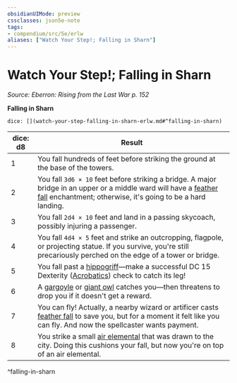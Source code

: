 ```yaml
---
obsidianUIMode: preview
cssclasses: json5e-note
tags:
- compendium/src/5e/erlw
aliases: ["Watch Your Step!; Falling in Sharn"]
---
```

# Watch Your Step!; Falling in Sharn
*Source: Eberron: Rising from the Last War p. 152* 

**Falling in Sharn**

`dice: [](watch-your-step-falling-in-sharn-erlw.md#^falling-in-sharn)`

| dice: d8 | Result |
|----------|--------|
| 1 | You fall hundreds of feet before striking the ground at the base of the towers. |
| 2 | You fall `3d6 × 10` feet before striking a bridge. A major bridge in an upper or a middle ward will have a [feather fall](/3-Mechanics/CLI/spells/feather-fall.md) enchantment; otherwise, it's going to be a hard landing. |
| 3 | You fall `2d4 × 10` feet and land in a passing skycoach, possibly injuring a passenger. |
| 4 | You fall `4d4 × 5` feet and strike an outcropping, flagpole, or projecting statue. If you survive, you're still precariously perched on the edge of a tower or bridge. |
| 5 | You fall past a [hippogriff](/3-Mechanics/CLI/bestiary/monstrosity/hippogriff.md)—make a successful DC 15 Dexterity ([Acrobatics](/3-Mechanics/CLI/rules/skills.md#Acrobatics)) check to catch its leg! |
| 6 | A [gargoyle](/3-Mechanics/CLI/bestiary/elemental/gargoyle.md) or [giant owl](/3-Mechanics/CLI/bestiary/beast/giant-owl.md) catches you—then threatens to drop you if it doesn't get a reward. |
| 7 | You can fly! Actually, a nearby wizard or artificer casts [feather fall](/3-Mechanics/CLI/spells/feather-fall.md) to save you, but for a moment it felt like you can fly. And now the spellcaster wants payment. |
| 8 | You strike a small [air elemental](/3-Mechanics/CLI/bestiary/elemental/air-elemental.md) that was drawn to the city. Doing this cushions your fall, but now you're on top of an air elemental. |
^falling-in-sharn